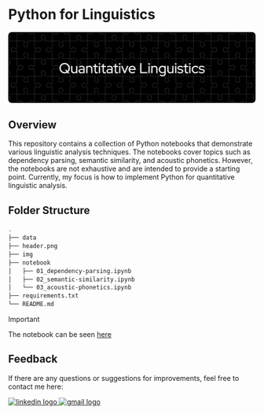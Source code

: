 # Python for Linguistics
![header](header.png)

## Overview
This repository contains a collection of Python notebooks that demonstrate various linguistic analysis techniques. The notebooks cover topics such as dependency parsing, semantic similarity, and acoustic phonetics. However, the notebooks are not exhaustive and are intended to provide a starting point. Currently, my focus is how to implement Python for quantitative linguistic analysis.

## Folder Structure
```bash
.
├── data
├── header.png
├── img
├── notebook
│   ├── 01_dependency-parsing.ipynb
│   ├── 02_semantic-similarity.ipynb
│   └── 03_acoustic-phonetics.ipynb
├── requirements.txt
└── README.md
```

>[!important]
>The notebook can be seen [here](https://github.com/LingAdeu/python-for-linguistic-analysis/blob/main/Linguistic-Analysis.ipynb)

## Feedback
If there are any questions or suggestions for improvements, feel free to contact me here:

<a href="https://www.linkedin.com/in/adelia-januarto/" target="_blank">
    <img src="https://raw.githubusercontent.com/maurodesouza/profile-readme-generator/master/src/assets/icons/social/linkedin/default.svg" width="52" height="40" alt="linkedin logo"/>
  </a>
<a href="mailto:januartoadelia@gmail.com" target="_blank">
    <img src="https://raw.githubusercontent.com/maurodesouza/profile-readme-generator/master/src/assets/icons/social/gmail/default.svg"  width="52" height="40" alt="gmail logo"/>
  </a>
